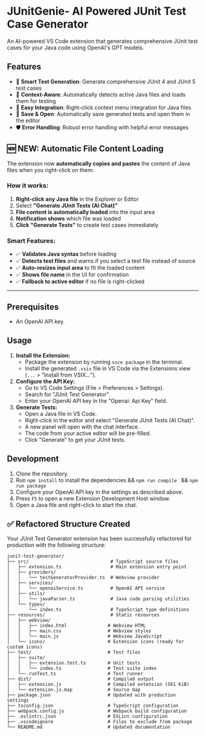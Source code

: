 # JUnitGenie- AI Powered JUnit Test Case Generator

An AI-powered VS Code extension that generates comprehensive JUnit test cases for your Java code using OpenAI's GPT models.

## Features

- 🧪 **Smart Test Generation**: Generate comprehensive JUnit 4 and JUnit 5 test cases
- 🎯 **Context-Aware**: Automatically detects active Java files and loads them for testing
- 🔧 **Easy Integration**: Right-click context menu integration for Java files
- 💾 **Save & Open**: Automatically save generated tests and open them in the editor
- 🛡️ **Error Handling**: Robust error handling with helpful error messages


## 🆕 **NEW: Automatic File Content Loading**

The extension now **automatically copies and pastes** the content of Java files when you right-click on them:

### **How it works:**
1. **Right-click any Java file** in the Explorer or Editor
2. Select **"Generate JUnit Tests (AI Chat)"**
3. **File content is automatically loaded** into the input area
4. **Notification shows** which file was loaded
5. **Click "Generate Tests"** to create test cases immediately

### **Smart Features:**
- ✅ **Validates Java syntax** before loading
- ✅ **Detects test files** and warns if you select a test file instead of source
- ✅ **Auto-resizes input area** to fit the loaded content
- ✅ **Shows file name** in the UI for confirmation
- ✅ **Fallback to active editor** if no file is right-clicked

---


## Prerequisites

*   An OpenAI API key.

## Usage

1.  **Install the Extension:**
    *   Package the extension by running `vsce package` in the terminal.
    *   Install the generated `.vsix` file in VS Code via the Extensions view (`...` > "Install from VSIX...").
2.  **Configure the API Key:**
    *   Go to VS Code Settings (File > Preferences > Settings).
    *   Search for "JUnit Test Generator".
    *   Enter your OpenAI API key in the "Openai: Api Key" field.
3.  **Generate Tests:**
    *   Open a Java file in VS Code.
    *   Right-click in the editor and select "Generate JUnit Tests (AI Chat)".
    *   A new panel will open with the chat interface.
    *   The code from your active editor will be pre-filled.
    *   Click "Generate" to get your JUnit tests.

## Development

1.  Clone the repository.
2.  Run `npm install` to install the dependencies && `npm run compile ` && `npm run package `
3.  Configure your OpenAI API key in the settings as described above.
4.  Press `F5` to open a new Extension Development Host window.
5.  Open a Java file and right-click to start the chat.

## ✅ Refactored Structure Created

Your JUnit Test Generator extension has been successfully refactored for production with the following structure:

```
junit-test-generator/
├── src/                              # TypeScript source files
│   ├── extension.ts                  # Main extension entry point
│   ├── providers/
│   │   └── testGeneratorProvider.ts  # Webview provider
│   ├── services/
│   │   └── openaiService.ts          # OpenAI API service
│   ├── utils/
│   │   └── javaParser.ts             # Java code parsing utilities
│   └── types/
│       └── index.ts                  # TypeScript type definitions
├── resources/                        # Static resources
│   ├── webview/
│   │   ├── index.html               # Webview HTML
│   │   ├── main.css                 # Webview styles
│   │   └── main.js                  # Webview JavaScript
│   └── icons/                       # Extension icons (ready for custom icons)
├── test/                            # Test files
│   ├── suite/
│   │   ├── extension.test.ts        # Unit tests
│   │   └── index.ts                 # Test suite index
│   └── runTest.ts                   # Test runner
├── dist/                            # Compiled output
│   ├── extension.js                 # Compiled extension (561 KiB)
│   └── extension.js.map             # Source map
├── package.json                     # Updated with production settings
├── tsconfig.json                    # TypeScript configuration
├── webpack.config.js                # Webpack build configuration
├── .eslintrc.json                   # ESLint configuration
├── .vscodeignore                    # Files to exclude from package
└── README.md                        # Updated documentation
```

